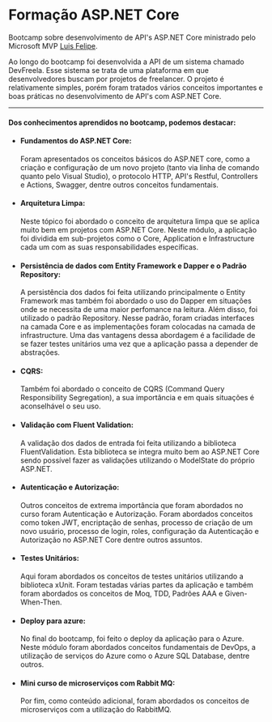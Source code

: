# Formação ASP.NET Core

Bootcamp sobre desenvolvimento de API's ASP.NET Core ministrado pelo Microsoft MVP [Luis Felipe](https://www.linkedin.com/in/luisdeol/). 

Ao longo do bootcamp foi desenvolvida a API de um sistema chamado DevFreela. Esse sistema se trata de uma plataforma em que desenvolvedores buscam por projetos de freelancer. O projeto é relativamente simples, porém foram tratados vários conceitos importantes e boas práticas no desenvolvimento de API's com ASP.NET Core.

___
#### Dos conhecimentos aprendidos no bootcamp, podemos destacar:

* #### Fundamentos do ASP.NET Core:
  Foram apresentados os conceitos básicos do ASP.NET core, como a criação e configuração de um novo projeto (tanto via linha de comando quanto pelo Visual Studio), o protocolo HTTP, API's Restful, Controllers e Actions, Swagger, dentre outros conceitos fundamentais.

* #### Arquitetura Limpa:
  Neste tópico foi abordado o conceito de arquitetura limpa que se aplica muito bem em projetos com ASP.NET Core. Neste módulo, a aplicação foi dividida em sub-projetos como o Core, Application e Infrastructure cada um com as suas responsabilidades específicas.

* #### Persistência de dados com Entity Framework e Dapper e o Padrão Repository:
  A persistência dos dados foi feita utilizando principalmente o Entity Framework mas também foi abordado o uso do Dapper em situações onde se necessita de uma maior perfomance
  na leitura. Além disso, foi utilizado o padrão Repository. Nesse padrão, foram criadas interfaces na camada Core e as implementações foram colocadas na camada de                 infrastructure. Uma das vantagens dessa abordagem é a facilidade de se fazer testes unitários uma vez que a aplicação passa a depender de abstrações.

* #### CQRS:
  Também foi abordado o conceito de CQRS (Command Query Responsibility Segregation), a sua importância e em quais situações é aconselhável o seu uso.

* #### Validação com Fluent Validation:
  A validação dos dados de entrada foi feita utilizando a biblioteca FluentValidation. Esta biblioteca se integra muito bem ao ASP.NET Core sendo possível fazer as validações     utilizando o ModelState do próprio ASP.NET.  

* #### Autenticação e Autorização:
  Outros conceitos de extrema importância que foram abordados no curso foram Autenticação e Autorização. Foram abordados conceitos como token JWT, encriptação de senhas,
  processo de criação de um novo usuário, processo de login, roles, configuração da Autenticação e Autorização no ASP.NET Core dentre outros assuntos.

* #### Testes Unitários:
  Aqui foram abordados os conceitos de testes unitários utilizando a biblioteca xUnit. Foram testadas várias partes da aplicação e também foram abordados os conceitos de Moq,
  TDD, Padrões AAA e Given-When-Then.

* #### Deploy para azure:
  No final do bootcamp, foi feito o deploy da aplicação para o Azure. Neste módulo foram abordados conceitos fundamentais de DevOps, a utilização de serviços do Azure como 
  o Azure SQL Database, dentre outros.

* #### Mini curso de microserviços com Rabbit MQ:
  Por fim, como conteúdo adicional, foram abordados os conceitos de microserviços com a utilização do RabbitMQ.


